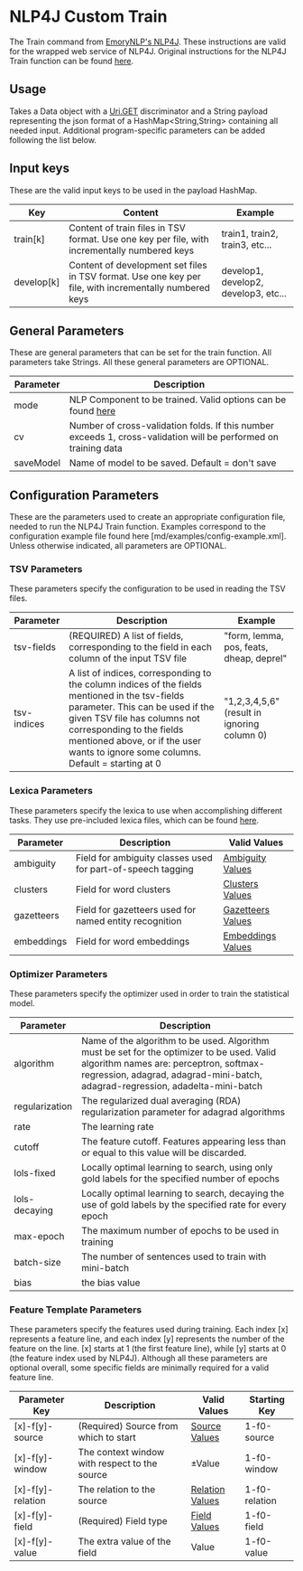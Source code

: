 # NLP4J Custom Train
The Train command from [EmoryNLP's NLP4J](https://emorynlp.github.io/nlp4j/). These instructions are valid for the wrapped web service of NLP4J. Original instructions for the NLP4J Train function can be found [here](https://emorynlp.github.io/nlp4j/quickstart/train.html).

## Usage

Takes a Data<String> object with a [Uri.GET](http://vocab.lappsgrid.org/ns/action/get) discriminator and a String payload representing the json format of a HashMap<String,String> containing all needed input. Additional program-specific parameters can be added following the list below.

## Input keys

These are the valid input keys to be used in the payload HashMap.

| Key | Content | Example |
| --- | --- | --- |
| train[k] | Content of train files in TSV format. Use one key per file, with incrementally numbered keys | train1, train2, train3, etc... |
| develop[k] | Content of development set files in TSV format. Use one key per file, with incrementally numbered keys | develop1, develop2, develop3, etc... |

## General Parameters

These are general parameters that can be set for the train function. All parameters take Strings. All these general parameters are OPTIONAL.

| Parameter | Description |
| --- | --- |
| mode | NLP Component to be trained. Valid options can be found [here](md/parameters/mode.md) |
| cv | Number of cross-validation folds. If this number exceeds 1, cross-validation will be performed on training data |
| saveModel | Name of model to be saved. Default = don't save |

## Configuration Parameters

These are the parameters used to create an appropriate configuration file, needed to run the NLP4J Train function. Examples correspond to the configuration example file found here [md/examples/config-example.xml]. Unless otherwise indicated, all parameters are OPTIONAL.

### TSV Parameters

These parameters specify the configuration to be used in reading the TSV files.

| Parameter | Description | Example |
| --- | --- | --- |
| tsv-fields | (REQUIRED) A list of fields, corresponding to the field in each column of the input TSV file | "form, lemma, pos, feats, dheap, deprel" |
| tsv-indices | A list of indices, corresponding to the column indices of the fields mentioned in the tsv-fields parameter. This can be used if the given TSV file has columns not corresponding to the fields mentioned above, or if the user wants to ignore some columns. Default = starting at 0 | "1,2,3,4,5,6" (result in ignoring column 0) |

### Lexica Parameters

These parameters specify the lexica to use when accomplishing different tasks. They use pre-included lexica files, which can be found [here](src/main/resources/lexica).

| Parameter | Description | Valid Values |
| --- | --- | --- |
| ambiguity | Field for ambiguity classes used for part-of-speech tagging | [Ambiguity Values](md/parameters/ambiguity.md) |
| clusters | Field for word clusters | [Clusters Values](md/parameters/clusters.md) |
| gazetteers | Field for gazetteers used for named entity recognition | [Gazetteers Values](md/parameters/gazetteers.md) |
| embeddings | Field for word embeddings | [Embeddings Values](md/parameters/embeddings.md) |

### Optimizer Parameters

These parameters specify the optimizer used in order to train the statistical model.

| Parameter | Description |
| --- | --- |
| algorithm | Name of the algorithm to be used. Algorithm must be set for the optimizer to be used. Valid algorithm names are: perceptron, softmax-regression, adagrad, adagrad-mini-batch, adagrad-regression, adadelta-mini-batch |
| regularization | The regularized dual averaging (RDA) regularization parameter for adagrad algorithms |
| rate | The learning rate |
| cutoff | The feature cutoff. Features appearing less than or equal to this value will be discarded. |
| lols-fixed | Locally optimal learning to search, using only gold labels for the specified number of epochs |
| lols-decaying | Locally optimal learning to search, decaying the use of gold labels by the specified rate for every epoch |
| max-epoch | The maximum number of epochs to be used in training |
| batch-size | The number of sentences used to train with mini-batch |
| bias | the bias value |

### Feature Template Parameters

These parameters specify the features used during training. Each index [x] represents a feature line, and each index [y] represents the number of the feature on the line. [x] starts at 1 (the first feature line), while [y] starts at 0 (the feature index used by NLP4J). Although all these parameters are optional overall, some specific fields are minimally required for a valid feature line.

| Parameter Key | Description | Valid Values | Starting Key |
| --- | --- | --- | --- |
| [x]-f[y]-source | (Required) Source from which to start | [Source Values](md/parameters/f-source.md) | 1-f0-source |
| [x]-f[y]-window | The context window with respect to the source | ±Value | 1-f0-window |
| [x]-f[y]-relation | The relation to the source | [Relation Values](md/parameters/f-relation.md) | 1-f0-relation |
| [x]-f[y]-field | (Required) Field type | [Field Values](md/parameters/f-field.md) | 1-f0-field |
| [x]-f[y]-value | The extra value of the field | Value | 1-f0-value |
